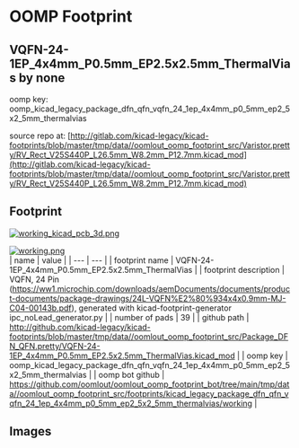 # OOMP Footprint  
## VQFN-24-1EP_4x4mm_P0.5mm_EP2.5x2.5mm_ThermalVias  by none  
  
oomp key: oomp_kicad_legacy_package_dfn_qfn_vqfn_24_1ep_4x4mm_p0_5mm_ep2_5x2_5mm_thermalvias  
  
source repo at: [http://gitlab.com/kicad-legacy/kicad-footprints/blob/master/tmp/data//oomlout_oomp_footprint_src/Varistor.pretty/RV_Rect_V25S440P_L26.5mm_W8.2mm_P12.7mm.kicad_mod](http://gitlab.com/kicad-legacy/kicad-footprints/blob/master/tmp/data//oomlout_oomp_footprint_src/Varistor.pretty/RV_Rect_V25S440P_L26.5mm_W8.2mm_P12.7mm.kicad_mod)  
## Footprint  
  
[![working_kicad_pcb_3d.png](working_kicad_pcb_3d_600.png)](working_kicad_pcb_3d.png)  
  
[![working.png](working_600.png)](working.png)  
| name | value | 
| --- | --- | 
| footprint name | VQFN-24-1EP_4x4mm_P0.5mm_EP2.5x2.5mm_ThermalVias | 
| footprint description | VQFN, 24 Pin (https://ww1.microchip.com/downloads/aemDocuments/documents/product-documents/package-drawings/24L-VQFN%E2%80%934x4x0.9mm-MJ-C04-00143b.pdf), generated with kicad-footprint-generator ipc_noLead_generator.py | 
| number of pads | 39 | 
| github path | http://github.com/kicad-legacy/kicad-footprints/blob/master/tmp/data//oomlout_oomp_footprint_src/Package_DFN_QFN.pretty/VQFN-24-1EP_4x4mm_P0.5mm_EP2.5x2.5mm_ThermalVias.kicad_mod | 
| oomp key | oomp_kicad_legacy_package_dfn_qfn_vqfn_24_1ep_4x4mm_p0_5mm_ep2_5x2_5mm_thermalvias | 
| oomp bot github | https://github.com/oomlout/oomlout_oomp_footprint_bot/tree/main/tmp/data//oomlout_oomp_footprint_src/footprints/kicad_legacy_package_dfn_qfn_vqfn_24_1ep_4x4mm_p0_5mm_ep2_5x2_5mm_thermalvias/working | 
## Images  
